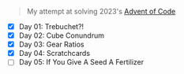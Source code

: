 > My attempt at solving 2023's [Advent of Code](https://adventofcode.com/2023/)

- [x] Day 01: Trebuchet?!
- [x] Day 02: Cube Conundrum
- [x] Day 03: Gear Ratios 
- [x] Day 04: Scratchcards
- [ ] Day 05: If You Give A Seed A Fertilizer

